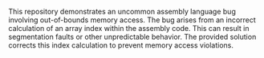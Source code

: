 This repository demonstrates an uncommon assembly language bug involving out-of-bounds memory access.  The bug arises from an incorrect calculation of an array index within the assembly code.  This can result in segmentation faults or other unpredictable behavior.  The provided solution corrects this index calculation to prevent memory access violations.